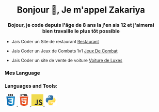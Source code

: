 <h1 align="center">Bonjour 👋, Je m'appel Zakariya</h1>
<h3 align="center">Bojour, je code depuis l'âge de 8 ans la j'en ais 12 et j'aimerai bien travaille le plus tôt possible</h3>

- Jais Coder un Site de restaurant [Restaurant](https://zduchevreuil.github.io/Restaurant/)

- Jais Coder un Jeux de Combats 1v1 [Jeux De Combat](https://zduchevreuil.github.io/Jeux-De-Combat/)

- Jais Coder un site de vente de voiture [Voiture de Luxes](https://zduchevreuil.github.io/voiture-de-luxe/)

<h3 align="left">Mes Language</h3>
<p align="left">
</p>

<h3 align="left">Languages and Tools:</h3>
<p align="left"> <a href="https://www.w3schools.com/css/" target="_blank" rel="noreferrer"> <img src="https://raw.githubusercontent.com/devicons/devicon/master/icons/css3/css3-original-wordmark.svg" alt="css3" width="40" height="40"/> </a> <a href="https://www.w3.org/html/" target="_blank" rel="noreferrer"> <img src="https://raw.githubusercontent.com/devicons/devicon/master/icons/html5/html5-original-wordmark.svg" alt="html5" width="40" height="40"/> </a> <a href="https://developer.mozilla.org/en-US/docs/Web/JavaScript" target="_blank" rel="noreferrer"> <img src="https://raw.githubusercontent.com/devicons/devicon/master/icons/javascript/javascript-original.svg" alt="javascript" width="40" height="40"/> </a> <a href="https://www.python.org" target="_blank" rel="noreferrer"> <img src="https://raw.githubusercontent.com/devicons/devicon/master/icons/python/python-original.svg" alt="python" width="40" height="40"/> </a> </p>

